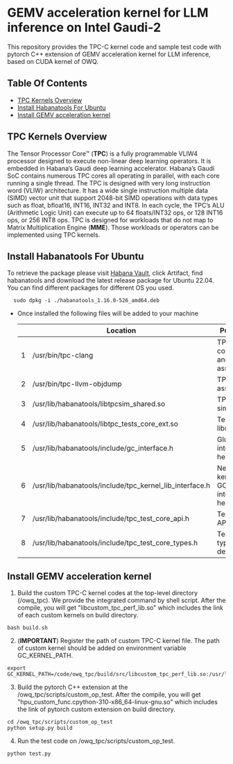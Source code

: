 # GEMV acceleration kernel for LLM inference on Intel Gaudi-2

This repository provides the TPC-C kernel code and sample test code with pytorch C++ extension of GEMV acceleration kernel for LLM inference, based on CUDA kernel of OWQ.

## Table Of Contents
* [TPC Kernels Overview](#tpc-kernels-overview)
* [Install Habanatools For Ubuntu](#install-habanatools-for-ubuntu)
* [Install GEMV acceleration kernel](#install-gemv-acceleration-kernel)

## TPC Kernels Overview

The Tensor Processor Core™ (**TPC**) is a fully programmable VLIW4 processor designed to execute non-linear deep learning operators. It is embedded in Habana’s Gaudi deep learning accelerator. Habana’s Gaudi SoC contains numerous TPC cores all operating in parallel, with each core running a single thread. The TPC is designed with very long instruction word (VLIW) architecture. It has a wide single instruction multiple data (SIMD) vector unit that support 2048-bit SIMD operations with data types such as float, bfloat16, INT16, INT32 and INT8. In each cycle, the TPC’s ALU (Arithmetic Logic Unit) can execute up to 64 floats/INT32 ops, or 128 INT16 ops, or 256 INT8 ops.
TPC is designed for workloads that do not map to Matrix Multiplication Engine (**MME**). Those workloads or operators can be implemented using TPC kernels. 

## Install Habanatools For Ubuntu
To retrieve the package please visit [Habana Vault](https://vault.habana.ai/artifactory/debian/jammy/pool/main/h/habanatools/habanatools_1.16.0-526_amd64.deb), click Artifact, find habanatools and download the latest release package for Ubuntu 22.04. You can find different packages for different OS you used. 
```  
  sudo dpkg -i ./habanatools_1.16.0-526_amd64.deb
```
- Once installed the following files will be added to your machine 
  
  |  |Location | Purpose  |
  |--|--------------------|-----------------------------|
  |1 | /usr/bin/tpc-clang | TPC-C compiler and assembler |
  |2 | /usr/bin/tpc-llvm-objdump | TPC dis-assembler|
  |3 | /usr/lib/habanatools/libtpcsim_shared.so | TPC simulator|
  |4 | /usr/lib/habanatools/libtpc_tests_core_ext.so | Test core library |  
  |5 | /usr/lib/habanatools/include/gc_interface.h | Glue code interface header |
  |6 | /usr/lib/habanatools/include/tpc_kernel_lib_interface.h | New TPC kernel GC2.0 interface header |
  |7 | /usr/lib/habanatools/include/tpc_test_core_api.h |Test core APIs |
  |8 | /usr/lib/habanatools/include/tpc_test_core_types.h | Test core type defines |  

## Install GEMV acceleration kernel

1. Build the custom TPC-C kernel codes at the top-level directory (/owq_tpc). We provide the integrated command by shell script. After the compile, you will get "libcustom_tpc_perf_lib.so" which includes the link of each custom kernels on build directory.
```  
bash build.sh
```  

2. (**IMPORTANT**) Register the path of custom TPC-C kernel file. The path of custom kernel should be added on environment variable GC_KERNEL_PATH. 
```  
export GC_KERNEL_PATH=/code/owq_tpc/build/src/libcustom_tpc_perf_lib.so:/usr/lib/habanalabs/libtpc_kernels.so:
```  

3. Build the pytorch C++ extension at the /owq_tpc/scripts/custom_op_test. After the compile, you will get "hpu_custom_func.cpython-310-x86_64-linux-gnu.so" which includes the link of pytorch custom extension on build directory.
```  
cd /owq_tpc/scripts/custom_op_test
python setup.py build
```  

4. Run the test code on /owq_tpc/scripts/custom_op_test.
```  
python test.py
```  